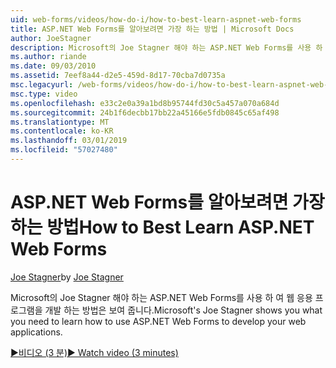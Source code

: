 ```yaml
---
uid: web-forms/videos/how-do-i/how-to-best-learn-aspnet-web-forms
title: ASP.NET Web Forms를 알아보려면 가장 하는 방법 | Microsoft Docs
author: JoeStagner
description: Microsoft의 Joe Stagner 해야 하는 ASP.NET Web Forms를 사용 하 여 웹 응용 프로그램을 개발 하는 방법은 보여 줍니다.
ms.author: riande
ms.date: 09/03/2010
ms.assetid: 7eef8a44-d2e5-459d-8d17-70cba7d0735a
msc.legacyurl: /web-forms/videos/how-do-i/how-to-best-learn-aspnet-web-forms
msc.type: video
ms.openlocfilehash: e33c2e0a39a1bd8b95744fd30c5a457a070a684d
ms.sourcegitcommit: 24b1f6decbb17bb22a45166e5fdb0845c65af498
ms.translationtype: MT
ms.contentlocale: ko-KR
ms.lasthandoff: 03/01/2019
ms.locfileid: "57027480"
---
```

<a name="how-to-best-learn-aspnet-web-forms"></a><span data-ttu-id="65212-103">ASP.NET Web Forms를 알아보려면 가장 하는 방법</span><span class="sxs-lookup"><span data-stu-id="65212-103">How to Best Learn ASP.NET Web Forms</span></span>
====================
<span data-ttu-id="65212-104">[Joe Stagner](https://github.com/JoeStagner)</span><span class="sxs-lookup"><span data-stu-id="65212-104">by [Joe Stagner](https://github.com/JoeStagner)</span></span>

<span data-ttu-id="65212-105">Microsoft의 Joe Stagner 해야 하는 ASP.NET Web Forms를 사용 하 여 웹 응용 프로그램을 개발 하는 방법은 보여 줍니다.</span><span class="sxs-lookup"><span data-stu-id="65212-105">Microsoft's Joe Stagner shows you what you need to learn how to use ASP.NET Web Forms to develop your web applications.</span></span>

[<span data-ttu-id="65212-106">&#9654;비디오 (3 분)</span><span class="sxs-lookup"><span data-stu-id="65212-106">&#9654; Watch video (3 minutes)</span></span>](https://channel9.msdn.com/Blogs/ASP-NET-Site-Videos/how-to-best-learn-aspnet-web-forms)
